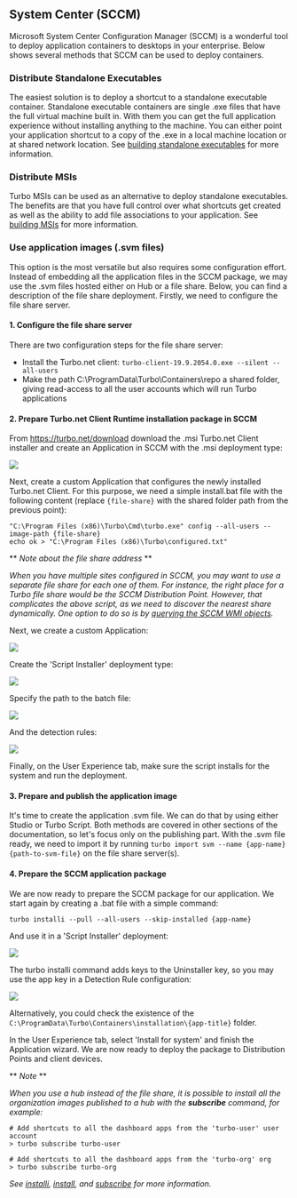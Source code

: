 ## System Center (SCCM)

Microsoft System Center Configuration Manager (SCCM) is a wonderful tool to deploy application containers to desktops in your enterprise. Below shows several methods that SCCM can be used to deploy containers.

### Distribute Standalone Executables

The easiest solution is to deploy a shortcut to a standalone executable container. Standalone executable containers are single .exe files that have the full virtual machine built in. With them you can get the full application experience without installing anything to the machine. You can either point your application shortcut to a copy of the .exe in a local machine location or at shared network location. See [building standalone executables](/docs/studio/working-with-turbo-studio/standalone-executables) for more information.

### Distribute MSIs

Turbo MSIs can be used as an alternative to deploy standalone executables. The benefits are that you have full control over what shortcuts get created as well as the ability to add file associations to your application. See [building MSIs](/docs/studio/working-with-turbo-studio/msi) for more information.

### Use application images (.svm files)

This option is the most versatile but also requires some configuration effort. Instead of embedding all the application files in the SCCM package, we may use the .svm files hosted either on Hub or a file share. Below, you can find a description of the file share deployment. Firstly, we need to configure the file share server.

#### 1. Configure the file share server

There are two configuration steps for the file share server:

- Install the Turbo.net client: `turbo-client-19.9.2054.0.exe --silent --all-users`
- Make the path C:\ProgramData\Turbo\Containers\repo a shared folder, giving read-access to all the user accounts which will run Turbo applications

#### 2. Prepare Turbo.net Client Runtime installation package in SCCM

From <https://turbo.net/download> download the .msi Turbo.net Client installer and create an Application in SCCM with the .msi deployment type:

![](sccm-2-turbo-app-deployment-type.png)

Next, create a custom Application that configures the newly installed Turbo.net Client. For this purpose, we need a simple install.bat file with the following content (replace `{file-share}` with the shared folder path from the previous point):

```
"C:\Program Files (x86)\Turbo\Cmd\turbo.exe" config --all-users --image-path {file-share}
echo ok > "C:\Program Files (x86)\Turbo\configured.txt"
```

** *Note about the file share address* **

*When you have multiple sites configured in SCCM, you may want to use a separate file share for each one of them. For instance, the right place for a Turbo file share would be the SCCM Distribution Point. However, that complicates the above script, as we need to discover the nearest share dynamically. One option to do so is by [querying the SCCM WMI objects](https://stackoverflow.com/questions/42250238/find-the-sccm-distribution-point-where-the-software-packages-reside).*

Next, we create a custom Application:

![](sccm-2-turbo-app-deployment-type-script-0.png)

Create the 'Script Installer' deployment type:

![](sccm-2-turbo-app-deployment-type-script-1.png)

Specify the path to the batch file:

![](sccm-2-turbo-app-deployment-type-script-2.png)

And the detection rules:

![](sccm-2-turbo-app-deployment-type-script-3.png)

Finally, on the User Experience tab, make sure the script installs for the system and run the deployment.

#### 3. Prepare and publish the application image

It's time to create the application .svm file. We can do that by using either Studio or Turbo Script. Both methods are covered in other sections of the documentation, so let's focus only on the publishing part. With the .svm file ready, we need to import it by running `turbo import svm --name {app-name} {path-to-svm-file}` on the file share server(s).

#### 4. Prepare the SCCM application package

We are now ready to prepare the SCCM package for our application. We start again by creating a .bat file with a simple command:

```
turbo installi --pull --all-users --skip-installed {app-name}
```

And use it in a 'Script Installer' deployment:

![](sccm-3-custom-app-deployment-type-script-0.png)

The turbo installi command adds keys to the Uninstaller key, so you may use the app key in a Detection Rule configuration:

![](sccm-3-custom-app-deployment-type-script-1.png)

Alternatively, you could check the existence of the `C:\ProgramData\Turbo\Containers\installation\{app-title}` folder.

In the User Experience tab, select 'Install for system' and finish the Application wizard. We are now ready to deploy the package to Distribution Points and client devices.

** *Note* **

*When you use a hub instead of the file share, it is possible to install all the organization images published to a hub with the **subscribe** command, for example:*

```
# Add shortcuts to all the dashboard apps from the 'turbo-user' user account
> turbo subscribe turbo-user

# Add shortcuts to all the dashboard apps from the 'turbo-org' org
> turbo subscribe turbo-org
```

*See [installi](/docs/reference#installi), [install](/docs/reference/command-line/installi), and [subscribe](/docs/reference/command-line/subscribe) for more information.*

